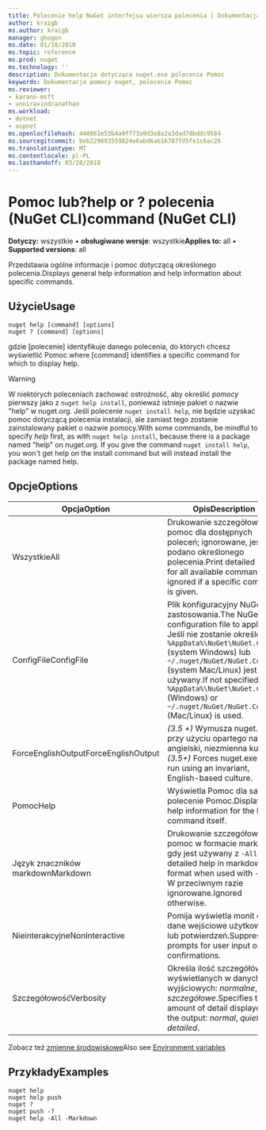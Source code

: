 ```yaml
---
title: Polecenie help NuGet interfejsu wiersza polecenia | Dokumentacja firmy Microsoft
author: kraigb
ms.author: kraigb
manager: ghogen
ms.date: 01/18/2018
ms.topic: reference
ms.prod: nuget
ms.technology: ''
description: Dokumentacja dotycząca nuget.exe polecenie Pomoc
keywords: Dokumentacja pomocy nuget, polecenie Pomoc
ms.reviewer:
- karann-msft
- unniravindranathan
ms.workload:
- dotnet
- aspnet
ms.openlocfilehash: 440861e53b4a9ff73a9d3e8a2a3dad7dbddc9584
ms.sourcegitcommit: beb229893559824e8abd6ab16707fd5fe1c6ac26
ms.translationtype: MT
ms.contentlocale: pl-PL
ms.lasthandoff: 03/28/2018
---
```

# <a name="help-or--command-nuget-cli"></a><span data-ttu-id="8eafe-104">Pomoc lub?</span><span class="sxs-lookup"><span data-stu-id="8eafe-104">help or ?</span></span> <span data-ttu-id="8eafe-105">polecenia (NuGet CLI)</span><span class="sxs-lookup"><span data-stu-id="8eafe-105">command (NuGet CLI)</span></span>

<span data-ttu-id="8eafe-106">**Dotyczy:** wszystkie &bullet; **obsługiwane wersje**: wszystkie</span><span class="sxs-lookup"><span data-stu-id="8eafe-106">**Applies to:** all &bullet; **Supported versions**: all</span></span>

<span data-ttu-id="8eafe-107">Przedstawia ogólne informacje i pomoc dotyczącą określonego polecenia.</span><span class="sxs-lookup"><span data-stu-id="8eafe-107">Displays general help information and help information about specific commands.</span></span>

## <a name="usage"></a><span data-ttu-id="8eafe-108">Użycie</span><span class="sxs-lookup"><span data-stu-id="8eafe-108">Usage</span></span>

```cli
nuget help [command] [options]
nuget ? [command] [options]
```

<span data-ttu-id="8eafe-109">gdzie [polecenie] identyfikuje danego polecenia, do których chcesz wyświetlić Pomoc.</span><span class="sxs-lookup"><span data-stu-id="8eafe-109">where [command] identifies a specific command for which to display help.</span></span>

> [!Warning]
> <span data-ttu-id="8eafe-110">W niektórych poleceniach zachować ostrożność, aby określić *pomocy* pierwszy jako z `nuget help install`, ponieważ istnieje pakiet o nazwie "help" w nuget.org. Jeśli polecenie `nuget install help`, nie będzie uzyskać pomoc dotyczącą polecenia instalacji, ale zamiast tego zostanie zainstalowany pakiet o nazwie pomocy.</span><span class="sxs-lookup"><span data-stu-id="8eafe-110">With some commands, be mindful to specify *help* first, as with `nuget help install`, because there is a package named "help" on nuget.org. If you give the command `nuget install help`, you won't get help on the install command but will instead install the package named help.</span></span>

## <a name="options"></a><span data-ttu-id="8eafe-111">Opcje</span><span class="sxs-lookup"><span data-stu-id="8eafe-111">Options</span></span>

| <span data-ttu-id="8eafe-112">Opcja</span><span class="sxs-lookup"><span data-stu-id="8eafe-112">Option</span></span> | <span data-ttu-id="8eafe-113">Opis</span><span class="sxs-lookup"><span data-stu-id="8eafe-113">Description</span></span> |
| --- | --- |
| <span data-ttu-id="8eafe-114">Wszystkie</span><span class="sxs-lookup"><span data-stu-id="8eafe-114">All</span></span> | <span data-ttu-id="8eafe-115">Drukowanie szczegółową pomoc dla dostępnych poleceń; ignorowane, jeśli podano określonego polecenia.</span><span class="sxs-lookup"><span data-stu-id="8eafe-115">Print detailed help for all available commands; ignored if a specific command is given.</span></span> |
| <span data-ttu-id="8eafe-116">ConfigFile</span><span class="sxs-lookup"><span data-stu-id="8eafe-116">ConfigFile</span></span> | <span data-ttu-id="8eafe-117">Plik konfiguracyjny NuGet do zastosowania.</span><span class="sxs-lookup"><span data-stu-id="8eafe-117">The NuGet configuration file to apply.</span></span> <span data-ttu-id="8eafe-118">Jeśli nie zostanie określony, `%AppData%\NuGet\NuGet.Config` (system Windows) lub `~/.nuget/NuGet/NuGet.Config` (system Mac/Linux) jest używany.</span><span class="sxs-lookup"><span data-stu-id="8eafe-118">If not specified, `%AppData%\NuGet\NuGet.Config` (Windows) or `~/.nuget/NuGet/NuGet.Config` (Mac/Linux) is used.</span></span>|
| <span data-ttu-id="8eafe-119">ForceEnglishOutput</span><span class="sxs-lookup"><span data-stu-id="8eafe-119">ForceEnglishOutput</span></span> | <span data-ttu-id="8eafe-120">*(3.5 +)* Wymusza nuget.exe przy użyciu opartego na język angielski, niezmienna kultura.</span><span class="sxs-lookup"><span data-stu-id="8eafe-120">*(3.5+)* Forces nuget.exe to run using an invariant, English-based culture.</span></span> |
| <span data-ttu-id="8eafe-121">Pomoc</span><span class="sxs-lookup"><span data-stu-id="8eafe-121">Help</span></span> | <span data-ttu-id="8eafe-122">Wyświetla Pomoc dla samo polecenie Pomoc.</span><span class="sxs-lookup"><span data-stu-id="8eafe-122">Displays help information for the help command itself.</span></span> |
| <span data-ttu-id="8eafe-123">Język znaczników markdown</span><span class="sxs-lookup"><span data-stu-id="8eafe-123">Markdown</span></span> | <span data-ttu-id="8eafe-124">Drukowanie szczegółową pomoc w formacie markdown, gdy jest używany z `-All`.</span><span class="sxs-lookup"><span data-stu-id="8eafe-124">Print detailed help in markdown format when used with `-All`.</span></span> <span data-ttu-id="8eafe-125">W przeciwnym razie ignorowane.</span><span class="sxs-lookup"><span data-stu-id="8eafe-125">Ignored otherwise.</span></span> |
| <span data-ttu-id="8eafe-126">Nieinterakcyjne</span><span class="sxs-lookup"><span data-stu-id="8eafe-126">NonInteractive</span></span> | <span data-ttu-id="8eafe-127">Pomija wyświetla monit o dane wejściowe użytkownika lub potwierdzeń.</span><span class="sxs-lookup"><span data-stu-id="8eafe-127">Suppresses prompts for user input or confirmations.</span></span> |
| <span data-ttu-id="8eafe-128">Szczegółowość</span><span class="sxs-lookup"><span data-stu-id="8eafe-128">Verbosity</span></span> | <span data-ttu-id="8eafe-129">Określa ilość szczegółów wyświetlanych w danych wyjściowych: *normalne*, *quiet*, *szczegółowe*.</span><span class="sxs-lookup"><span data-stu-id="8eafe-129">Specifies the amount of detail displayed in the output: *normal*, *quiet*, *detailed*.</span></span> |

<span data-ttu-id="8eafe-130">Zobacz też [zmienne środowiskowe](cli-ref-environment-variables.md)</span><span class="sxs-lookup"><span data-stu-id="8eafe-130">Also see [Environment variables](cli-ref-environment-variables.md)</span></span>

## <a name="examples"></a><span data-ttu-id="8eafe-131">Przykłady</span><span class="sxs-lookup"><span data-stu-id="8eafe-131">Examples</span></span>

```cli
nuget help
nuget help push
nuget ?
nuget push -?
nuget help -All -Markdown
```
